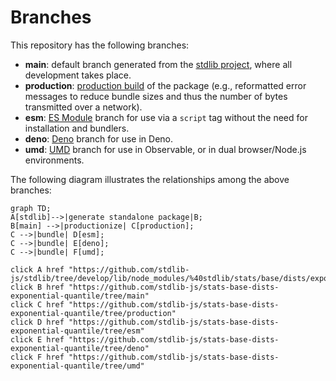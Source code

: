 <!--

@license Apache-2.0

Copyright (c) 2022 The Stdlib Authors.

Licensed under the Apache License, Version 2.0 (the "License");
you may not use this file except in compliance with the License.
You may obtain a copy of the License at

    http://www.apache.org/licenses/LICENSE-2.0

Unless required by applicable law or agreed to in writing, software
distributed under the License is distributed on an "AS IS" BASIS,
WITHOUT WARRANTIES OR CONDITIONS OF ANY KIND, either express or implied.
See the License for the specific language governing permissions and
limitations under the License.

-->

# Branches

This repository has the following branches:

-   **main**: default branch generated from the [stdlib project][stdlib-url], where all development takes place.
-   **production**: [production build][production-url] of the package (e.g., reformatted error messages to reduce bundle sizes and thus the number of bytes transmitted over a network).
-   **esm**: [ES Module][esm-url] branch for use via a `script` tag without the need for installation and bundlers.
-   **deno**: [Deno][deno-url] branch for use in Deno.
-   **umd**: [UMD][umd-url] branch for use in Observable, or in dual browser/Node.js environments.

The following diagram illustrates the relationships among the above branches:

```mermaid
graph TD;
A[stdlib]-->|generate standalone package|B;
B[main] -->|productionize| C[production];
C -->|bundle| D[esm];
C -->|bundle| E[deno];
C -->|bundle| F[umd];

click A href "https://github.com/stdlib-js/stdlib/tree/develop/lib/node_modules/%40stdlib/stats/base/dists/exponential/quantile"
click B href "https://github.com/stdlib-js/stats-base-dists-exponential-quantile/tree/main"
click C href "https://github.com/stdlib-js/stats-base-dists-exponential-quantile/tree/production"
click D href "https://github.com/stdlib-js/stats-base-dists-exponential-quantile/tree/esm"
click E href "https://github.com/stdlib-js/stats-base-dists-exponential-quantile/tree/deno"
click F href "https://github.com/stdlib-js/stats-base-dists-exponential-quantile/tree/umd"
```

[stdlib-url]: https://github.com/stdlib-js/stdlib/tree/develop/lib/node_modules/%40stdlib/stats/base/dists/exponential/quantile
[production-url]: https://github.com/stdlib-js/stats-base-dists-exponential-quantile/tree/production
[deno-url]: https://github.com/stdlib-js/stats-base-dists-exponential-quantile/tree/deno
[umd-url]: https://github.com/stdlib-js/stats-base-dists-exponential-quantile/tree/umd
[esm-url]: https://github.com/stdlib-js/stats-base-dists-exponential-quantile/tree/esm